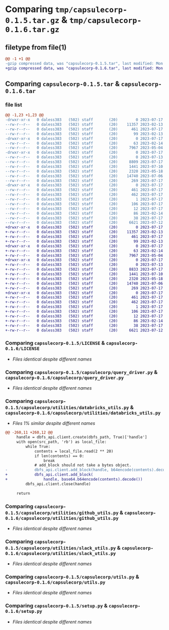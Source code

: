 # Comparing `tmp/capsulecorp-0.1.5.tar.gz` & `tmp/capsulecorp-0.1.6.tar.gz`

## filetype from file(1)

```diff
@@ -1 +1 @@
-gzip compressed data, was "capsulecorp-0.1.5.tar", last modified: Mon Jul 17 15:40:40 2023, max compression
+gzip compressed data, was "capsulecorp-0.1.6.tar", last modified: Mon Jul 17 16:04:33 2023, max compression
```

## Comparing `capsulecorp-0.1.5.tar` & `capsulecorp-0.1.6.tar`

### file list

```diff
@@ -1,23 +1,23 @@
-drwxr-xr-x   0 daless383   (502) staff       (20)        0 2023-07-17 15:40:40.108888 capsulecorp-0.1.5/
--rw-r--r--   0 daless383   (502) staff       (20)    11357 2023-02-13 20:25:15.000000 capsulecorp-0.1.5/LICENSE
--rw-r--r--   0 daless383   (502) staff       (20)      461 2023-07-17 15:40:40.108205 capsulecorp-0.1.5/PKG-INFO
--rw-r--r--   0 daless383   (502) staff       (20)       99 2023-02-13 20:25:15.000000 capsulecorp-0.1.5/README.md
-drwxr-xr-x   0 daless383   (502) staff       (20)        0 2023-07-17 15:40:40.093542 capsulecorp-0.1.5/capsulecorp/
--rw-r--r--   0 daless383   (502) staff       (20)       63 2023-02-14 15:14:02.000000 capsulecorp-0.1.5/capsulecorp/__init__.py
--rw-r--r--   0 daless383   (502) staff       (20)     7967 2023-05-04 16:53:29.000000 capsulecorp-0.1.5/capsulecorp/query_driver.py
-drwxr-xr-x   0 daless383   (502) staff       (20)        0 2023-07-17 15:40:40.106946 capsulecorp-0.1.5/capsulecorp/utilities/
--rw-r--r--   0 daless383   (502) staff       (20)        0 2023-07-13 15:20:45.000000 capsulecorp-0.1.5/capsulecorp/utilities/__init__.py
--rw-r--r--   0 daless383   (502) staff       (20)     8809 2023-07-17 15:36:01.000000 capsulecorp-0.1.5/capsulecorp/utilities/databricks_utils.py
--rw-r--r--   0 daless383   (502) staff       (20)     1441 2023-07-10 20:48:28.000000 capsulecorp-0.1.5/capsulecorp/utilities/github_utils.py
--rw-r--r--   0 daless383   (502) staff       (20)     2320 2023-05-18 14:36:49.000000 capsulecorp-0.1.5/capsulecorp/utilities/slack_utils.py
--rw-r--r--   0 daless383   (502) staff       (20)    14740 2023-07-06 17:37:40.000000 capsulecorp-0.1.5/capsulecorp/utils.py
--rw-r--r--   0 daless383   (502) staff       (20)      269 2023-07-17 15:39:14.000000 capsulecorp-0.1.5/capsulecorp/version.py
-drwxr-xr-x   0 daless383   (502) staff       (20)        0 2023-07-17 15:40:40.099238 capsulecorp-0.1.5/capsulecorp.egg-info/
--rw-r--r--   0 daless383   (502) staff       (20)      461 2023-07-17 15:40:39.000000 capsulecorp-0.1.5/capsulecorp.egg-info/PKG-INFO
--rw-r--r--   0 daless383   (502) staff       (20)      462 2023-07-17 15:40:40.000000 capsulecorp-0.1.5/capsulecorp.egg-info/SOURCES.txt
--rw-r--r--   0 daless383   (502) staff       (20)        1 2023-07-17 15:40:39.000000 capsulecorp-0.1.5/capsulecorp.egg-info/dependency_links.txt
--rw-r--r--   0 daless383   (502) staff       (20)      106 2023-07-17 15:40:39.000000 capsulecorp-0.1.5/capsulecorp.egg-info/requires.txt
--rw-r--r--   0 daless383   (502) staff       (20)       12 2023-07-17 15:40:39.000000 capsulecorp-0.1.5/capsulecorp.egg-info/top_level.txt
--rw-r--r--   0 daless383   (502) staff       (20)       86 2023-02-14 15:04:49.000000 capsulecorp-0.1.5/pyproject.toml
--rw-r--r--   0 daless383   (502) staff       (20)       38 2023-07-17 15:40:40.109120 capsulecorp-0.1.5/setup.cfg
--rw-r--r--   0 daless383   (502) staff       (20)     6621 2023-07-12 13:53:07.000000 capsulecorp-0.1.5/setup.py
+drwxr-xr-x   0 daless383   (502) staff       (20)        0 2023-07-17 16:04:33.573022 capsulecorp-0.1.6/
+-rw-r--r--   0 daless383   (502) staff       (20)    11357 2023-02-13 20:25:15.000000 capsulecorp-0.1.6/LICENSE
+-rw-r--r--   0 daless383   (502) staff       (20)      461 2023-07-17 16:04:33.572540 capsulecorp-0.1.6/PKG-INFO
+-rw-r--r--   0 daless383   (502) staff       (20)       99 2023-02-13 20:25:15.000000 capsulecorp-0.1.6/README.md
+drwxr-xr-x   0 daless383   (502) staff       (20)        0 2023-07-17 16:04:33.562995 capsulecorp-0.1.6/capsulecorp/
+-rw-r--r--   0 daless383   (502) staff       (20)       63 2023-02-14 15:14:02.000000 capsulecorp-0.1.6/capsulecorp/__init__.py
+-rw-r--r--   0 daless383   (502) staff       (20)     7967 2023-05-04 16:53:29.000000 capsulecorp-0.1.6/capsulecorp/query_driver.py
+drwxr-xr-x   0 daless383   (502) staff       (20)        0 2023-07-17 16:04:33.571665 capsulecorp-0.1.6/capsulecorp/utilities/
+-rw-r--r--   0 daless383   (502) staff       (20)        0 2023-07-13 15:20:45.000000 capsulecorp-0.1.6/capsulecorp/utilities/__init__.py
+-rw-r--r--   0 daless383   (502) staff       (20)     8833 2023-07-17 16:00:44.000000 capsulecorp-0.1.6/capsulecorp/utilities/databricks_utils.py
+-rw-r--r--   0 daless383   (502) staff       (20)     1441 2023-07-10 20:48:28.000000 capsulecorp-0.1.6/capsulecorp/utilities/github_utils.py
+-rw-r--r--   0 daless383   (502) staff       (20)     2320 2023-05-18 14:36:49.000000 capsulecorp-0.1.6/capsulecorp/utilities/slack_utils.py
+-rw-r--r--   0 daless383   (502) staff       (20)    14740 2023-07-06 17:37:40.000000 capsulecorp-0.1.6/capsulecorp/utils.py
+-rw-r--r--   0 daless383   (502) staff       (20)      269 2023-07-17 16:00:59.000000 capsulecorp-0.1.6/capsulecorp/version.py
+drwxr-xr-x   0 daless383   (502) staff       (20)        0 2023-07-17 16:04:33.567905 capsulecorp-0.1.6/capsulecorp.egg-info/
+-rw-r--r--   0 daless383   (502) staff       (20)      461 2023-07-17 16:04:32.000000 capsulecorp-0.1.6/capsulecorp.egg-info/PKG-INFO
+-rw-r--r--   0 daless383   (502) staff       (20)      462 2023-07-17 16:04:33.000000 capsulecorp-0.1.6/capsulecorp.egg-info/SOURCES.txt
+-rw-r--r--   0 daless383   (502) staff       (20)        1 2023-07-17 16:04:32.000000 capsulecorp-0.1.6/capsulecorp.egg-info/dependency_links.txt
+-rw-r--r--   0 daless383   (502) staff       (20)      106 2023-07-17 16:04:33.000000 capsulecorp-0.1.6/capsulecorp.egg-info/requires.txt
+-rw-r--r--   0 daless383   (502) staff       (20)       12 2023-07-17 16:04:33.000000 capsulecorp-0.1.6/capsulecorp.egg-info/top_level.txt
+-rw-r--r--   0 daless383   (502) staff       (20)       86 2023-02-14 15:04:49.000000 capsulecorp-0.1.6/pyproject.toml
+-rw-r--r--   0 daless383   (502) staff       (20)       38 2023-07-17 16:04:33.573186 capsulecorp-0.1.6/setup.cfg
+-rw-r--r--   0 daless383   (502) staff       (20)     6621 2023-07-12 13:53:07.000000 capsulecorp-0.1.6/setup.py
```

### Comparing `capsulecorp-0.1.5/LICENSE` & `capsulecorp-0.1.6/LICENSE`

 * *Files identical despite different names*

### Comparing `capsulecorp-0.1.5/capsulecorp/query_driver.py` & `capsulecorp-0.1.6/capsulecorp/query_driver.py`

 * *Files identical despite different names*

### Comparing `capsulecorp-0.1.5/capsulecorp/utilities/databricks_utils.py` & `capsulecorp-0.1.6/capsulecorp/utilities/databricks_utils.py`

 * *Files 1% similar despite different names*

```diff
@@ -260,11 +260,12 @@
     handle = dbfs_api.client.create(dbfs_path, True)['handle']
     with open(src_path, 'rb') as local_file:
         while True:
             contents = local_file.read(2 ** 20)
             if len(contents) == 0:
                 break
             # add_block should not take a bytes object.
-            dbfs_api.client.add_block(handle, b64encode(contents).decode())
+            dbfs_api.client.add_block(
+                handle, base64.b64encode(contents).decode())
         dbfs_api.client.close(handle)
 
     return
```

### Comparing `capsulecorp-0.1.5/capsulecorp/utilities/github_utils.py` & `capsulecorp-0.1.6/capsulecorp/utilities/github_utils.py`

 * *Files identical despite different names*

### Comparing `capsulecorp-0.1.5/capsulecorp/utilities/slack_utils.py` & `capsulecorp-0.1.6/capsulecorp/utilities/slack_utils.py`

 * *Files identical despite different names*

### Comparing `capsulecorp-0.1.5/capsulecorp/utils.py` & `capsulecorp-0.1.6/capsulecorp/utils.py`

 * *Files identical despite different names*

### Comparing `capsulecorp-0.1.5/setup.py` & `capsulecorp-0.1.6/setup.py`

 * *Files identical despite different names*

